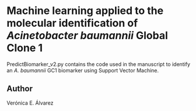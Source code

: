 # Machine learning applied to the molecular identification of <i>Acinetobacter baumannii</i> Global Clone 1  

PredictBiomarker_v2.py contains the code used in the manuscript to identify an <i>A. baumannii</i> GC1 biomarker using Support Vector Machine.

## Author
Verónica E. Álvarez 
